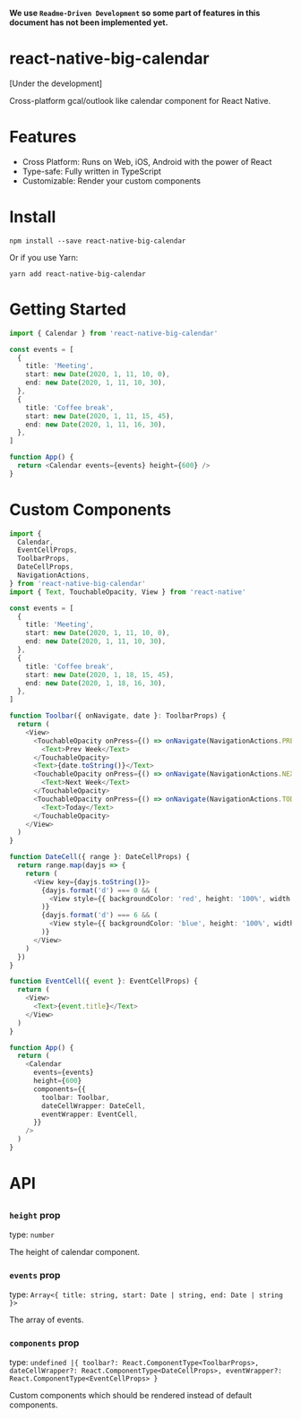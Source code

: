 **We use `Readme-Driven Development` so some part of features in this document has not been implemented yet.**

# react-native-big-calendar

[Under the development]

Cross-platform gcal/outlook like calendar component for React Native.

# Features

- Cross Platform: Runs on Web, iOS, Android with the power of React
- Type-safe: Fully written in TypeScript
- Customizable: Render your custom components

# Install

```
npm install --save react-native-big-calendar
```

Or if you use Yarn:

```
yarn add react-native-big-calendar
```

# Getting Started

```typescript
import { Calendar } from 'react-native-big-calendar'

const events = [
  {
    title: 'Meeting',
    start: new Date(2020, 1, 11, 10, 0),
    end: new Date(2020, 1, 11, 10, 30),
  },
  {
    title: 'Coffee break',
    start: new Date(2020, 1, 11, 15, 45),
    end: new Date(2020, 1, 11, 16, 30),
  },
]

function App() {
  return <Calendar events={events} height={600} />
}
```

# Custom Components

```typescript
import {
  Calendar,
  EventCellProps,
  ToolbarProps,
  DateCellProps,
  NavigationActions,
} from 'react-native-big-calendar'
import { Text, TouchableOpacity, View } from 'react-native'

const events = [
  {
    title: 'Meeting',
    start: new Date(2020, 1, 11, 10, 0),
    end: new Date(2020, 1, 11, 10, 30),
  },
  {
    title: 'Coffee break',
    start: new Date(2020, 1, 18, 15, 45),
    end: new Date(2020, 1, 18, 16, 30),
  },
]

function Toolbar({ onNavigate, date }: ToolbarProps) {
  return (
    <View>
      <TouchableOpacity onPress={() => onNavigate(NavigationActions.PREV)}>
        <Text>Prev Week</Text>
      </TouchableOpacity>
      <Text>{date.toString()}</Text>
      <TouchableOpacity onPress={() => onNavigate(NavigationActions.NEXT)}>
        <Text>Next Week</Text>
      </TouchableOpacity>
      <TouchableOpacity onPress={() => onNavigate(NavigationActions.TODAY)}>
        <Text>Today</Text>
      </TouchableOpacity>
    </View>
  )
}

function DateCell({ range }: DateCellProps) {
  return range.map(dayjs => {
    return (
      <View key={dayjs.toString()}>
        {dayjs.format('d') === 0 && (
          <View style={{ backgroundColor: 'red', height: '100%', width: '100%' }} />
        )}
        {dayjs.format('d') === 6 && (
          <View style={{ backgroundColor: 'blue', height: '100%', width: '100%' }} />
        )}
      </View>
    )
  })
}

function EventCell({ event }: EventCellProps) {
  return (
    <View>
      <Text>{event.title}</Text>
    </View>
  )
}

function App() {
  return (
    <Calendar
      events={events}
      height={600}
      components={{
        toolbar: Toolbar,
        dateCellWrapper: DateCell,
        eventWrapper: EventCell,
      }}
    />
  )
}
```

# API

## <Calendar />

### `height` prop

type: `number`

The height of calendar component.

### `events` prop

type: `Array<{ title: string, start: Date | string, end: Date | string }>`

The array of events.

### `components` prop

type: `undefined |{ toolbar?: React.ComponentType<ToolbarProps>, dateCellWrapper?: React.ComponentType<DateCellProps>, eventWrapper?: React.ComponentType<EventCellProps> }`

Custom components which should be rendered instead of default components.
